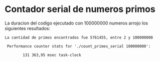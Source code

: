 # Contador serial de numeros primos

La duracion del codigo ejecutado con 100000000 numeros arrojo los siguientes resultados:

```
La cantidad de primos encontrados fue 5761455, entre 2 y 100000000

 Performance counter stats for './count_primes_serial 100000000':

        131 363,95 msec task-clock              
```
